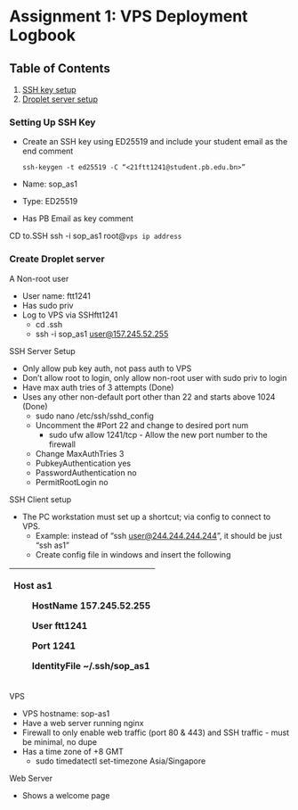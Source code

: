 ﻿# Assignment 1: VPS Deployment Logbook

## Table of Contents
1. [SSH key setup](##step-one)
2. [Droplet server setup](##step-two)

<a id="step-one"></a>
### Setting Up SSH Key

- Create an SSH key using ED25519 and include your student email as the end comment

	```
	ssh-keygen -t ed25519 -C “<21ftt1241@student.pb.edu.bn>”
	```
	
- Name: sop\_as1
- Type: ED25519
- Has PB Email as key comment

CD to.SSH
ssh -i sop_as1 root@``vps ip address``

<a id="step-two"></a>
### Create Droplet server

A Non-root user
- User name: ftt1241
- Has sudo priv
- Log to VPS via SSHftt1241
  - cd .ssh
  - ssh -i sop\_as1 user@157.245.52.255
  
SSH Server Setup

- Only allow pub key auth, not pass auth to VPS
- Don’t allow root to login, only allow non-root user with sudo priv to login
- Have max auth tries of 3 attempts (Done)
- Uses any other non-default port other than 22 and starts above 1024 (Done)
  - sudo nano /etc/ssh/sshd\_config
  - Uncomment the #Port 22 and change to desired port num
    - sudo ufw allow 1241/tcp - Allow the new port number to the firewall
  - Change MaxAuthTries 3
  - PubkeyAuthentication yes
  - PasswordAuthentication no
  - PermitRootLogin no

SSH Client setup

- The PC workstation must set up a shortcut; via config to connect to VPS.
  - Example: instead of “ssh user@244.244.244.244”, it should be just “ssh as1”
  - Create config file in windows and insert the following


|<p>Host as1</p><p>`    `HostName 157.245.52.255</p><p>`    `User ftt1241</p><p>`    `Port 1241</p><p>`    `IdentityFile ~/.ssh/sop\_as1</p>|
| :- |


VPS

- VPS hostname: sop-as1
- Have a web server running nginx
- Firewall to only enable web traffic (port 80 & 443) and SSH traffic - must be minimal, no dupe
- Has a time zone of +8 GMT
  - sudo timedatectl set-timezone Asia/Singapore

Web Server

- Shows a welcome page
